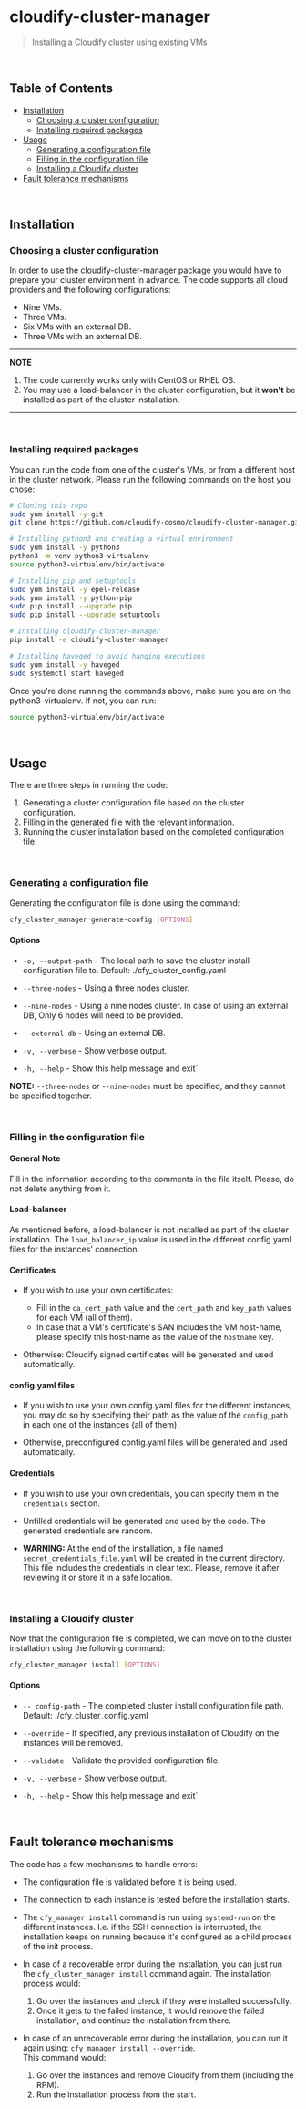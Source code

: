 # cloudify-cluster-manager
> Installing a Cloudify cluster using existing VMs

&nbsp;
## Table of Contents
* [Installation](#installation)
    * [Choosing a cluster configuration](#choosing-a-cluster-configuration)
    * [Installing required packages](#installing-required-packages)
* [Usage](#usage)
    * [Generating a configuration file](#generating-a-configuration-file)
    * [Filling in the configuration file](#filling-in-the-configuration-file)
    * [Installing a Cloudify cluster](#installing-a-cloudify-cluster)
* [Fault tolerance mechanisms](#fault-tolerance-mechanisms)

&nbsp;
## Installation 

### Choosing a cluster configuration
In order to use the cloudify-cluster-manager package you would have to prepare your cluster 
environment in advance. The code supports all cloud providers and the following configurations:
* Nine VMs. 
* Three VMs. 
* Six VMs with an external DB. 
* Three VMs with an external DB.

---
**NOTE**
1. The code currently works only with CentOS or RHEL OS.
2. You may use a load-balancer in the cluster configuration, but it **won't** be installed 
as part of the cluster installation.
---

&nbsp;
### Installing required packages
You can run the code from one of the cluster's VMs, or from a different host in the 
cluster network. Please run the following commands on the host you chose:

```bash
# Cloning this repo
sudo yum install -y git
git clone https://github.com/cloudify-cosmo/cloudify-cluster-manager.git

# Installing python3 and creating a virtual environment
sudo yum install -y python3
python3 -m venv python3-virtualenv
source python3-virtualenv/bin/activate

# Installing pip and setuptools
sudo yum install -y epel-release
sudo yum install -y python-pip
sudo pip install --upgrade pip
sudo pip install --upgrade setuptools

# Installing cloudify-cluster-manager
pip install -e cloudify-cluster-manager

# Installing haveged to avoid hanging executions
sudo yum install -y haveged 
sudo systemctl start haveged
```

Once you're done running the commands above, make sure you are on the python3-virtualenv. 
If not, you can run:
 
```bash
source python3-virtualenv/bin/activate
```

&nbsp;
## Usage
There are three steps in running the code:
1. Generating a cluster configuration file based on the cluster configuration.
2. Filling in the generated file with the relevant information. 
3. Running the cluster installation based on the completed configuration file.

&nbsp;
### Generating a configuration file
Generating the configuration file is done using the command:

```bash
cfy_cluster_manager generate-config [OPTIONS]
```

#### Options
* `-o, --output-path` - The local path to save the cluster install configuration file to. 
                        Default: ./cfy_cluster_config.yaml
                        
* `--three-nodes` - Using a three nodes cluster.

* `--nine-nodes` - Using a nine nodes cluster. In case of using an 
                   external DB, Only 6 nodes will need to be provided.
                   
* `--external-db` - Using an external DB.

* `-v, --verbose` - Show verbose output.

* `-h, --help` - Show this help message and exit`

**NOTE:** `--three-nodes` or `--nine-nodes` must be specified, and they cannot be specified together.

&nbsp;
### Filling in the configuration file 

#### General Note
Fill in the information according to the comments in the file itself. Please, do not
delete anything from it.

#### Load-balancer 
As mentioned before, a load-balancer is not installed as part of the cluster installation. 
The `load_balancer_ip` value is used in the different config.yaml files for the instances' connection.

#### Certificates 
* If you wish to use your own certificates: 
    * Fill in the `ca_cert_path` value and the `cert_path` and `key_path` values for each VM (all of them). 
    * In case that a VM's certificate's SAN includes the VM host-name, please specify this host-name as the value 
      of the `hostname` key.
      
* Otherwise: Cloudify signed certificates will be generated and used automatically.

#### config.yaml files 
* If you wish to use your own config.yaml files for the different instances, you may 
do so by specifying their path as the value of the `config_path` in each one of the instances (all of them).

* Otherwise, preconfigured config.yaml files will be generated and used automatically. 
    
#### Credentials
* If you wish to use your own credentials, you can specify them in the `credentials` section.

* Unfilled credentials will be generated and used by the code. The generated credentials 
are random. 

* **WARNING:** At the end of the installation, a file named `secret_credentials_file.yaml` will be created in the current directory.
This file includes the credentials in clear text. Please, remove it after reviewing it or store it in a safe location.   

&nbsp;
### Installing a Cloudify cluster
Now that the configuration file is completed, we can move on to the cluster installation using the 
following command: 

```bash
cfy_cluster_manager install [OPTIONS]
```

#### Options
* `-- config-path` - The completed cluster install configuration file path. 
                     Default: ./cfy_cluster_config.yaml

* `--override` - If specified, any previous installation of Cloudify on 
                 the instances will be removed.

* `--validate` - Validate the provided configuration file.

* `-v, --verbose` - Show verbose output.

* `-h, --help` - Show this help message and exit`

&nbsp;
## Fault tolerance mechanisms
The code has a few mechanisms to handle errors:
* The configuration file is validated before it is being used.
 
* The connection to each instance is tested before the installation starts.

* The `cfy_manager install` command is run using `systemd-run` on the different instances. I.e. if the SSH connection
is interrupted, the installation keeps on running because it's configured as a child process of the init process.

* In case of a recoverable error during the installation, you can just run the `cfy_cluster_manager install` command again.
The installation process would:
    1. Go over the instances and check if they were installed successfully. 
    2. Once it gets to the failed instance, it would remove the failed installation, and continue the installation from there.

* In case of an unrecoverable error during the installation, you can run it again using: `cfy_manager install --override`.  
This command would: 
    1. Go over the instances and remove Cloudify from them (including the RPM). 
    2. Run the installation process from the start.
